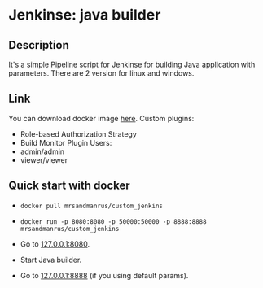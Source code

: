 # Jenkinse: java builder

## Description

It's a simple Pipeline script for Jenkinse for building Java application with parameters. There are 2 version for linux and windows.

## Link
You can download docker image [here](https://hub.docker.com/r/mrsandmanrus/custom_jenkins/).
Custom plugins:
* Role-based Authorization Strategy
* Build Monitor Plugin
Users:
* admin/admin
* viewer/viewer

## Quick start with docker

* `docker pull mrsandmanrus/custom_jenkins`

* `docker run -p 8080:8080 -p 50000:50000 -p 8888:8888 mrsandmanrus/custom_jenkins`

* Go to [127.0.0.1:8080](http://127.0.0.1:8080).

* Start Java builder. 

* Go to [127.0.0.1:8888](http://127.0.0.1:8888) (if you using default params). 

